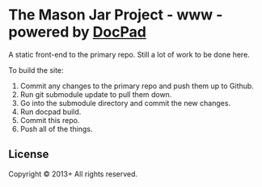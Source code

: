 # The Mason Jar Project - www - powered by [DocPad](http://docpad.org)

A static front-end to the primary repo.  Still a lot of work to be done here.

To build the site:

1. Commit any changes to the primary repo and push them up to Github.
2. Run git submodule update to pull them down.
3. Go into the submodule directory and commit the new changes.
4. Run docpad build.
5. Commit this repo.
4. Push all of the things.

## License
Copyright &copy; 2013+ All rights reserved.